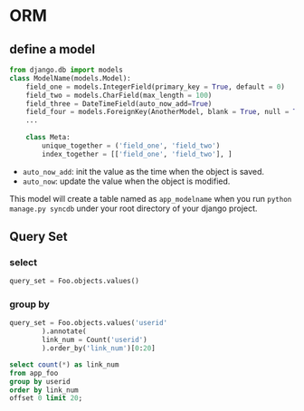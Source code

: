 # ORM
## define a model
```python
from django.db import models
class ModelName(models.Model):
    field_one = models.IntegerField(primary_key = True, default = 0)
    field_two = models.CharField(max_length = 100)
    field_three = DateTimeField(auto_now_add=True)
    field_four = models.ForeignKey(AnotherModel, blank = True, null = True)
    ...
    
    class Meta:
        unique_together = ('field_one', 'field_two')
        index_together = [['field_one', 'field_two'], ]
```

* `auto_now_add`: init the value as the time when the object is saved.
* `auto_now`: update the value when the object is modified.

This model will create a table named as `app_modelname` when you run `python manage.py syncdb` under your root directory of your django project. 

## Query Set
### select
```python
query_set = Foo.objects.values()
```
### group by
```python
query_set = Foo.objects.values('userid'
        ).annotate(
        link_num = Count('userid')
        ).order_by('link_num')[0:20]
```

```sql
select count(*) as link_num
from app_foo
group by userid
order by link_num
offset 0 limit 20; 
```

